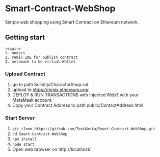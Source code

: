 # Smart-Contract-WebShop
Simple web shopping using Smart Contract on Ethereum network.

## Getting start

    require
    1. nodejs
    2. remix IDE for publish contract
    3. metamask to be virtual Wallet

 ### Upload Contract
 1. go to path Solidity/CharactorShop.sol
 2. upload to https://remix.ethereum.org/
 3. DEPLOY & RUN TRANSACTIONS with Injected Web3 with your MetaMask account.
 4. Copy your Contract Address to path public/ContactAddress.html

 ### Start Server
 1. `git clone https://github.com/ToeiKanta/Smart-Contract-WebShop.git`
 2. `cd Smart-Contract-WebShop`
 3. `npm install`
 4. `node start`
 5. Open web browser on http://localhost/

